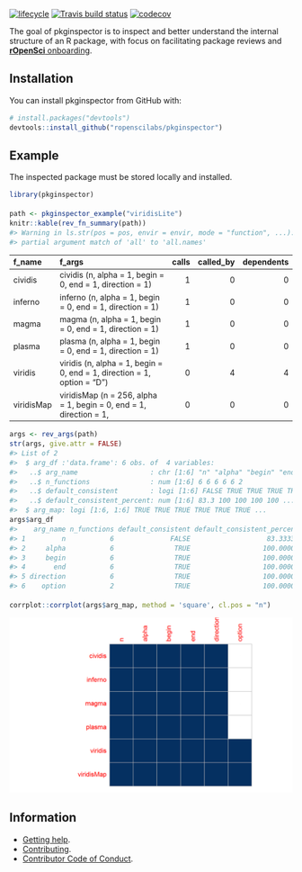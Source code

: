 
<!-- README.md is generated from README.Rmd. Please edit that file -->

[![lifecycle](https://img.shields.io/badge/lifecycle-experimental-orange.svg)](https://www.tidyverse.org/lifecycle/#experimental)
[![Travis build
status](https://travis-ci.org/ropenscilabs/pkginspector.svg?branch=master)](https://travis-ci.org/ropenscilabs/pkginspector)
[![codecov](https://codecov.io/gh/ropenscilabs/pkginspector/branch/master/graph/badge.svg)](https://codecov.io/gh/ropenscilabs/pkginspector)

The goal of pkginspector is to inspect and better understand the
internal structure of an R package, with focus on facilitating package
reviews and [**rOpenSci**
onboarding](https://github.com/ropensci/onboarding).

## Installation

You can install pkginspector from GitHub with:

``` r
# install.packages("devtools")
devtools::install_github("ropenscilabs/pkginspector")
```

## Example

The inspected package must be stored locally and installed.

``` r
library(pkginspector)

path <- pkginspector_example("viridisLite")
knitr::kable(rev_fn_summary(path))
#> Warning in ls.str(pos = pos, envir = envir, mode = "function", ...):
#> partial argument match of 'all' to 'all.names'
```

| f\_name    | f\_args                                                                 | calls | called\_by | dependents |
| :--------- | :---------------------------------------------------------------------- | ----: | ---------: | ---------: |
| cividis    | cividis (n, alpha = 1, begin = 0, end = 1, direction = 1)               |     1 |          0 |          0 |
| inferno    | inferno (n, alpha = 1, begin = 0, end = 1, direction = 1)               |     1 |          0 |          0 |
| magma      | magma (n, alpha = 1, begin = 0, end = 1, direction = 1)                 |     1 |          0 |          0 |
| plasma     | plasma (n, alpha = 1, begin = 0, end = 1, direction = 1)                |     1 |          0 |          0 |
| viridis    | viridis (n, alpha = 1, begin = 0, end = 1, direction = 1, option = “D”) |     0 |          4 |          4 |
| viridisMap | viridisMap (n = 256, alpha = 1, begin = 0, end = 1, direction = 1,      |     0 |          0 |          0 |

``` r
args <- rev_args(path)
str(args, give.attr = FALSE)
#> List of 2
#>  $ arg_df :'data.frame': 6 obs. of  4 variables:
#>   ..$ arg_name                  : chr [1:6] "n" "alpha" "begin" "end" ...
#>   ..$ n_functions               : num [1:6] 6 6 6 6 6 2
#>   ..$ default_consistent        : logi [1:6] FALSE TRUE TRUE TRUE TRUE TRUE
#>   ..$ default_consistent_percent: num [1:6] 83.3 100 100 100 100 ...
#>  $ arg_map: logi [1:6, 1:6] TRUE TRUE TRUE TRUE TRUE TRUE ...
args$arg_df
#>    arg_name n_functions default_consistent default_consistent_percent
#> 1         n           6              FALSE                   83.33333
#> 2     alpha           6               TRUE                  100.00000
#> 3     begin           6               TRUE                  100.00000
#> 4       end           6               TRUE                  100.00000
#> 5 direction           6               TRUE                  100.00000
#> 6    option           2               TRUE                  100.00000

corrplot::corrplot(args$arg_map, method = 'square', cl.pos = "n")
```

![](tools/readme/README-rev_args-1.png)<!-- -->

## Information

  - [Getting help](SUPPORT.md).
  - [Contributing](CONTRIBUTING.md).
  - [Contributor Code of Conduct](CODE_OF_CONDUCT.md).
